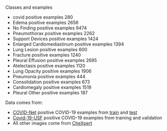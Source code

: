 
Classes and examples
* covid positive examples 280
* Edema positive examples 2656
* No Finding positive examples 9474
* Pneumothorax positive examples 2262
* Support Devices positive examples 1424
* Enlarged Cardiomediastinum positive examples 1394
* Lung Lesion positive examples 600
* Fracture positive examples 1240
* Pleural Effusion positive examples 2695
* Atelectasis positive examples 1120
* Lung Opacity positive examples 1906
* Pneumonia positive examples 444
* Consolidation positive examples 673
* Cardiomegaly positive examples 1519
* Pleural Other positive examples 187

Data comes from:
* [COVID-Net](https://github.com/lindawangg/COVID-Net) positive COVID-19 examples from [train](https://github.com/lindawangg/COVID-Net/blob/master/train_COVIDx.txt) and [test](https://github.com/lindawangg/COVID-Net/blob/master/test_COVIDx.txt)
* [Covid-19-USF](https://github.com/hellorp1990/Covid-19-USF) positive COVID-19 examples from training and validation
* All other images come from [CheXpert](https://stanfordmlgroup.github.io/competitions/chexpert/)